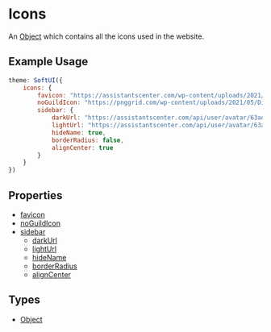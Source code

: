 # Icons

An [Object](https://developer.mozilla.org/en-US/docs/Web/JavaScript/Reference/Global_Objects/Object) which contains all the icons used in the website.

## Example Usage

```js
theme: SoftUI({
    icons: {
        favicon: "https://assistantscenter.com/wp-content/uploads/2021/11/cropped-cropped-logov6.png",
        noGuildIcon: "https://pnggrid.com/wp-content/uploads/2021/05/Discord-Logo-Circle-1024x1024.png",
        sidebar: {
            darkUrl: "https://assistantscenter.com/api/user/avatar/63ad65e2d3f1b1b3acdff794",
            lightUrl: "https://assistantscenter.com/api/user/avatar/63ad65e2d3f1b1b3acdff794",
            hideName: true,
            borderRadius: false,
            alignCenter: true
        }
    }
})
```

## Properties

-   [favicon](/docs/icons/favicon)
-   [noGuildIcon](/docs/icons/noGuildIcon)
-   [sidebar](/docs/icons/sidebar/)
    -   [darkUrl](/docs/icons/sidebar/darkUrl)
    -   [lightUrl](/docs/icons/sidebar/lightUrl)
    -   [hideName](/docs/icons/sidebar/hideName)
    -   [borderRadius](/docs/icons/sidebar/borderRadius)
    -   [alignCenter](/docs/icons/sidebar/alignCenter)

## Types

-   [Object](https://developer.mozilla.org/en-US/docs/Web/JavaScript/Reference/Global_Objects/Object)
